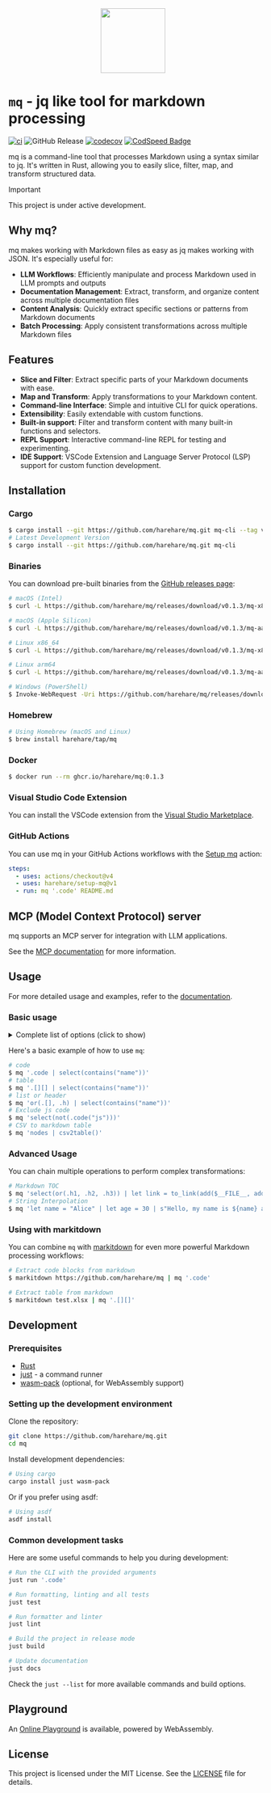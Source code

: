 <div align="center">
    <img src="docs/assets/logo.svg" style="width: 128px; height: 128px; margin-right: 10px;"/>
</div>

# `mq` - jq like tool for markdown processing

[![ci](https://github.com/harehare/mq/actions/workflows/ci.yml/badge.svg)](https://github.com/harehare/mq/actions/workflows/ci.yml)
![GitHub Release](https://img.shields.io/github/v/release/harehare/mq)
[![codecov](https://codecov.io/gh/harehare/mq/graph/badge.svg?token=E4UD7Q9NC3)](https://codecov.io/gh/harehare/mq)
[![CodSpeed Badge](https://img.shields.io/endpoint?url=https://codspeed.io/badge.json)](https://codspeed.io/harehare/mq)

mq is a command-line tool that processes Markdown using a syntax similar to jq.
It's written in Rust, allowing you to easily slice, filter, map, and transform structured data.

> [!IMPORTANT]
> This project is under active development.

## Why mq?

mq makes working with Markdown files as easy as jq makes working with JSON. It's especially useful for:

- **LLM Workflows**: Efficiently manipulate and process Markdown used in LLM prompts and outputs
- **Documentation Management**: Extract, transform, and organize content across multiple documentation files
- **Content Analysis**: Quickly extract specific sections or patterns from Markdown documents
- **Batch Processing**: Apply consistent transformations across multiple Markdown files

## Features

- **Slice and Filter**: Extract specific parts of your Markdown documents with ease.
- **Map and Transform**: Apply transformations to your Markdown content.
- **Command-line Interface**: Simple and intuitive CLI for quick operations.
- **Extensibility**: Easily extendable with custom functions.
- **Built-in support**: Filter and transform content with many built-in functions and selectors.
- **REPL Support**: Interactive command-line REPL for testing and experimenting.
- **IDE Support**: VSCode Extension and Language Server Protocol (LSP) support for custom function development.

## Installation

### Cargo

```sh
$ cargo install --git https://github.com/harehare/mq.git mq-cli --tag v0.1.3
# Latest Development Version
$ cargo install --git https://github.com/harehare/mq.git mq-cli
```

### Binaries

You can download pre-built binaries from the [GitHub releases page](https://github.com/harehare/mq/releases):

```sh
# macOS (Intel)
$ curl -L https://github.com/harehare/mq/releases/download/v0.1.3/mq-x86_64-apple-darwin -o /usr/local/bin/mq && chmod +x /usr/local/bin/mq

# macOS (Apple Silicon)
$ curl -L https://github.com/harehare/mq/releases/download/v0.1.3/mq-aarch64-apple-darwin -o /usr/local/bin/mq && chmod +x /usr/local/bin/mq

# Linux x86_64
$ curl -L https://github.com/harehare/mq/releases/download/v0.1.3/mq-x86_64-unknown-linux-gnu -o /usr/local/bin/mq && chmod +x /usr/local/bin/mq

# Linux arm64
$ curl -L https://github.com/harehare/mq/releases/download/v0.1.3/mq-aarch64-unknown-linux-gnu -o /usr/local/bin/mq && chmod +x /usr/local/bin/mq

# Windows (PowerShell)
$ Invoke-WebRequest -Uri https://github.com/harehare/mq/releases/download/v0.1.3/mq-x86_64-pc-windows-msvc.exe -OutFile "$env:USERPROFILE\bin\mq.exe"
```

### Homebrew

```sh
# Using Homebrew (macOS and Linux)
$ brew install harehare/tap/mq
```

### Docker

```sh
$ docker run --rm ghcr.io/harehare/mq:0.1.3
```

### Visual Studio Code Extension

You can install the VSCode extension from the [Visual Studio Marketplace](https://marketplace.visualstudio.com/items?itemName=harehare.vscode-mq).

### GitHub Actions

You can use mq in your GitHub Actions workflows with the [Setup mq](https://github.com/marketplace/actions/setup-mq) action:

```yaml
steps:
  - uses: actions/checkout@v4
  - uses: harehare/setup-mq@v1
  - run: mq '.code' README.md
```

## MCP (Model Context Protocol) server

mq supports an MCP server for integration with LLM applications.

See the [MCP documentation](https://github.com/harehare/mq/blob/main/crates/mq-mcp/README.md) for more information.

## Usage

For more detailed usage and examples, refer to the [documentation](https://mqlang.org/book/).

### Basic usage

<details>
<summary>Complete list of options (click to show)</summary>

```sh
Usage: mq [OPTIONS] [QUERY OR FILE] [FILES]... [COMMAND]

Commands:
  repl        Start a REPL session for interactive query execution
  fmt         Format mq files based on specified formatting options
  completion  Generate shell completion scripts for supported shells
  docs        Show functions documentation for the query
  help        Print this message or the help of the given subcommand(s)

Arguments:
  [QUERY OR FILE]  
  [FILES]...       

Options:
  -f, --from-file
          load filter from the file
  -I, --input-format <INPUT_FORMAT>
          Set input format [default: markdown] [possible values: markdown, html, text, null]
  -L, --directory <MODULE_DIRECTORIES>
          Search modules from the directory
  -M, --module-names <MODULE_NAMES>
          Load additional modules from specified files
      --args <NAME> <VALUE>
          Sets string that can be referenced at runtime
      --rawfile <NAME> <FILE>
          Sets file contents that can be referenced at runtime
      --mdx
          Enable MDX parsing
  -F, --output-format <OUTPUT_FORMAT>
          Set output format [default: markdown] [possible values: markdown, html, text, json]
  -U, --update
          Update the input markdown
      --unbuffered
          Unbuffered output
      --list-style <LIST_STYLE>
          Set the list style for markdown output [default: dash] [possible values: dash, plus, star]
      --link-title-style <LINK_TITLE_STYLE>
          Set the link title surround style for markdown output [default: double] [possible values: double, single, paren]
      --link-url-style <LINK_URL_STYLE>
          Set the link URL surround style for markdown links [default: none] [possible values: none, angle]
  -o, --output <FILE>
          Output to the specified file
  -v, --verbose...
          Increase logging verbosity
  -q, --quiet...
          Decrease logging verbosity
  -h, --help
          Print help
  -V, --version
          Print version

Examples:

To filter markdown nodes:
$ mq 'query' file.md

To read query from file:
$ mq -f 'file' file.md

To start a REPL session:
$ mq repl

To format mq file:
$ mq fmt --check file.mq
```

</details>

Here's a basic example of how to use `mq`:

```sh
# code
$ mq '.code | select(contains("name"))'
# table
$ mq '.[][] | select(contains("name"))'
# list or header
$ mq 'or(.[], .h) | select(contains("name"))'
# Exclude js code
$ mq 'select(not(.code("js")))'
# CSV to markdown table
$ mq 'nodes | csv2table()'
```

### Advanced Usage

You can chain multiple operations to perform complex transformations:

```sh
# Markdown TOC
$ mq 'select(or(.h1, .h2, .h3)) | let link = to_link(add($__FILE__, add("#", to_text(self))), to_text(self), "") | if (is_h1()): to_md_list(link, 1)  elif (is_h2()): to_md_list(link, 2) elif (is_h3()): to_md_list(link, 3) else: None' docs/book/*.md
# String Interpolation
$ mq 'let name = "Alice" | let age = 30 | s"Hello, my name is ${name} and I am ${age} years old."'
```

### Using with markitdown

You can combine `mq` with [markitdown](https://github.com/microsoft/markitdown) for even more powerful Markdown processing workflows:

```sh
# Extract code blocks from markdown
$ markitdown https://github.com/harehare/mq | mq '.code'

# Extract table from markdown
$ markitdown test.xlsx | mq '.[][]'

```

## Development

### Prerequisites

- [Rust](https://www.rust-lang.org/tools/install)
- [just](https://github.com/casey/just) - a command runner
- [wasm-pack](https://rustwasm.github.io/wasm-pack/installer/) (optional, for WebAssembly support)

### Setting up the development environment

Clone the repository:

```sh
git clone https://github.com/harehare/mq.git
cd mq
```

Install development dependencies:

```sh
# Using cargo
cargo install just wasm-pack
```

Or if you prefer using asdf:

```sh
# Using asdf
asdf install
```

### Common development tasks

Here are some useful commands to help you during development:

```sh
# Run the CLI with the provided arguments
just run '.code'

# Run formatting, linting and all tests
just test

# Run formatter and linter
just lint

# Build the project in release mode
just build

# Update documentation
just docs
```

Check the `just --list` for more available commands and build options.

## Playground

An [Online Playground](https://mqlang.org/playground) is available, powered by WebAssembly.

## License

This project is licensed under the MIT License. See the [LICENSE](LICENSE) file for details.
